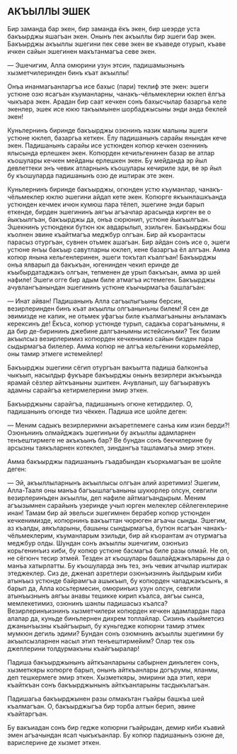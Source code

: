 ## АКЪЫЛЛЫ ЭШЕК

Бир заманда бар экен, бир заманда ёкъ экен, бир шеэрде уста бакъырджы яшагъан экен.
Онынъ пек акъыллы бир эшеги бар экен.
Бакъырджы акъыллы эшегини пек севе экен ве къаведе отурып, къаве ичкен сайын эшегинен макътанмагъа севе экен.

— Эшечигим, Алла омюрини узун этсин, падишамызнынъ хызметчилеринден бинъ къат акъыллы!

Онъа инанмагьанларгъа исе бахыс (пари) теклиф эте экен: эшеги устюне озю ясагъан къуманларны, чанакъ-чёльмеклерни юклеп ёлгъа чыкъара экен.
Арадан бир саат кечкен сонъ бахысчылар базаргьа келе экенлер, эшек исе юкю такъымынен шорбаджысыны энди анда беклей экен!

Куньлернинъ биринде бакъырджы озюнинъ назик малыны эшеги устюне юклеп, базаргьа кеткен.
Ёлу падишанынъ сарайы янындан кече экен.
Падишанынъ сарайы исе устюнден копюр кечкен озеннинъ ялысында ерлешкен экен.
Копюрден кечильгенинен базар ве атлар къошулары кечкен мейданы ерлешкен экен.
Бу мейданда эр йыл девлеттеки энъ чевик атларнынъ къошулары кечириле эди, ве эр йыл бу къошуларда падишанынъ озю де иштирак эте экен.

Куньлернинъ биринде бакъырджы, огюнден устю къуманлар, чанакъ-чёльмеклер юклю эшегини айдап кете экен.
Копюрге якъынлашкъанда устюнден кечмек ичюн кумюш пара тёлеп, эшегине энди барып еткенде, бирден эшегининъ аягъы агъачлар арасында кирген ве о йыкъылгъан, бакъырджы да, онъа сюрюнип, устюне йыкъылгъан.
Эшекнинъ устюндеки бутюн юк авдарылып, эзильген.
Бакъырджы бош къолнен эвине къайтмагъа меджбур олгъан.
Бир ай къорантасы парасыз отургъан, сувнен отьмек ашагьан.
Бир айдан сонъ исе о, эшеги устюне янъы бакъыр савутларны юклеп, кене базаргъа ёл алгъан.
Амма копюр янына кельгенлеринен, эшеги токътап къалгъан!
Бакъырджы онъа ялварып да бакъкъан, югенинден чекип еринде де къыбырдатаджакъ олгъан, тепменен де урып бакъкъан, амма эр шей нафиле!
Эшеги огге бир адым биле атмагъа истемеген.
Бакъырджы ачувлангъанындан эшегининъ устюне къычырмагъа башлагъан:

— Инат айван!
Падишанынъ Алла сагъылыгъыны берсин, везирлеринден бинъ къат акъыллы олгъанынъны билем!
Я сен де эвимизде не капик, не отьмек уфагъы биле къалмагъаныны анъламакъ керексинъ де!
Ёкъса, копюр устюнде турып, садакъа сорагъанымны, я да бир де-бирининъ джебине далгъанымны истейсинъми?
Тек бизим акъылсыз везирлеримиз копюрден кечкенимиз сайын бизден пара сыдырмагъа билелер.
Амма копюр не алгъа кельгенини корьмейлер, оны тамир этмеге истемейлер!

Бакъырджы эшегини сёгип отургъан вакъытта падиша балконгьа чыкъып, насылдыр фукъаре бакъырджы онынъ везирлери акъкъында ярамай сёзлер айткъаныны эшиткен.
Ачувланып, шу багъыравукъ адамны сарайгъа кетирмелерини эмир эткен.

Бакъырджыны сарайгъа, падишанынъ огюне кетирдилер.
О, падишанынъ огюнде тиз чёккен.
Падиша исе шойле деген:

— Меним садыкъ везирлеримни акъаретлемеге санъа ким изин берди?!
Озюнънинъ олмайджакъ эшегинъни бу акъыллы адамларнен тенъештирмеге не акъкъынъ бар?
Ве бундан сонъ бекчилерине бу арсызны таякъларнен котеклеп, зиндангъа ташламагьа эмир эткен.

Амма бакъырджы падишанынъ гъадабындан къоркьмагъан ве шойле деген:

— Эй, акъыллыларнынъ акъыллысы олгъан алий азретимиз!
Эшегим, Алла-Тааля оны манъа багъышлагъаныны шукюрлер олсун, севгили везирлеринъден акъыллы, деп нафиле айтмагъандырым.
Меним агъызымнен сарайынъ узеринде учып юрген мелеклер сёйлегенлерине инан!
Тамам бир ай эвельси эшегимнен берабер копюр устюнден кечкенимизде, копюрнинъ вакъыттан чюрюген агъачы сынды.
Эшегим, аз къалды, аякъларыны, башыны сындырмагъа, бутюн ясагъан чанакъ-чёльмеклерим, къуманларым эзильди, бир ай къорантам ач отурмагъа меджбур олды. 
Шундан сонъ акъыллы эшечигим, озюнъиз корьгенинъиз киби, бу копюр устюне басмагъа биле разы олмай.
Не оп, не сёгюнч тесир этмей.
Тезден ат къошулары башлайджакъларыны да о манъа хатырлатты.
Бу къошуларда энъ тез, энъ чевик атчылар иштирак этеджеклер.
Сиз де, дженап азретлери озюнъизнинъ йылдырым киби атынъыз устюнде байрамгъа ашыкъып, бу копюрден чападжакъсынъ, я барып да, Алла косьтермесин, омюринъиз узун олсун, севгили атынъызнынъ аягъы анавы тешикке кирип къалса, аягъы сынса, мемлекетимиз, озюнинъ шанлы падишасыз къалса?
Везирлеринъизнинъ хызметчилери копюрден кечкен адамлардан пара алалар да, куньде бинълернен дихрем топлайлар.
Сизинъ къыйметсиз джанынъызны къайгъырып, бу куньгедже копюрни тамир этмек мумкюн дегиль эдими?
Бундан сонъ озюмнинъ акъыллы эшегимни бу акъылсызларнен насыл этип тенъештирмейим?
Олар тек озь джеплерини толдурмакъны къайгъыралар!

Падиша бакъырджынынъ айткъанларыны сабырнен динълеген сонъ, хызметкяры копюрге барып, онынъ айткъанлары догърумы, яланмы, деп тешкермеге эмир эткен.
Хызметкяры, эмирини эда этип, кери къайткъан сонъ бакъырджынынъ айткъанларыны тасдыкълагъан.

Падишагьа бакъырджынен разы олмакътан гъайры башкъа шей къалмагъан.
О, бакъырджыгъа бир торба алтын берип, эвине къайтаргъан.

Бу вакъиадан сонъ бир гедже копюрни гъайрыдан, демир киби къавий эмен агъачындан ясап чыкъкъанлар.
Бу копюр падишанынъ озюне де, варислерине де хызмет эткен.

